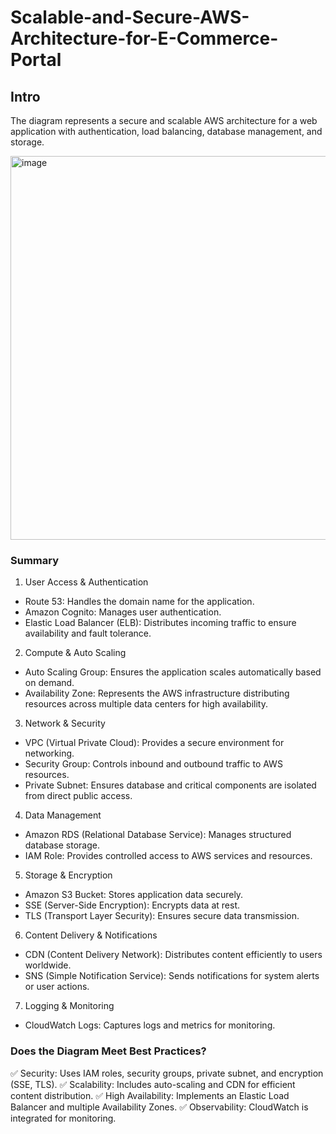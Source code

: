 # Scalable-and-Secure-AWS-Architecture-for-E-Commerce-Portal
## Intro
The diagram represents a secure and scalable AWS architecture for a web application with authentication, load balancing, database management, and storage.

<img width="614" alt="image" src="https://github.com/user-attachments/assets/3baf4fb4-0175-4bfe-a15a-fc75656c2144" />


### Summary
1. User Access & Authentication
* Route 53: Handles the domain name for the application.
* Amazon Cognito: Manages user authentication.
* Elastic Load Balancer (ELB): Distributes incoming traffic to ensure availability and fault tolerance.
  
2. Compute & Auto Scaling
* Auto Scaling Group: Ensures the application scales automatically based on demand.
* Availability Zone: Represents the AWS infrastructure distributing resources across multiple data centers for high availability.
  
3. Network & Security
* VPC (Virtual Private Cloud): Provides a secure environment for networking.
* Security Group: Controls inbound and outbound traffic to AWS resources.
* Private Subnet: Ensures database and critical components are isolated from direct public access.
  
4. Data Management
* Amazon RDS (Relational Database Service): Manages structured database storage.
* IAM Role: Provides controlled access to AWS services and resources.
  
5. Storage & Encryption
* Amazon S3 Bucket: Stores application data securely.
* SSE (Server-Side Encryption): Encrypts data at rest.
* TLS (Transport Layer Security): Ensures secure data transmission.
  
6. Content Delivery & Notifications
* CDN (Content Delivery Network): Distributes content efficiently to users worldwide.
* SNS (Simple Notification Service): Sends notifications for system alerts or user actions.
  
7. Logging & Monitoring
* CloudWatch Logs: Captures logs and metrics for monitoring.
  
### Does the Diagram Meet Best Practices?
✅ Security: Uses IAM roles, security groups, private subnet, and encryption (SSE, TLS).
✅ Scalability: Includes auto-scaling and CDN for efficient content distribution.
✅ High Availability: Implements an Elastic Load Balancer and multiple Availability Zones.
✅ Observability: CloudWatch is integrated for monitoring.
